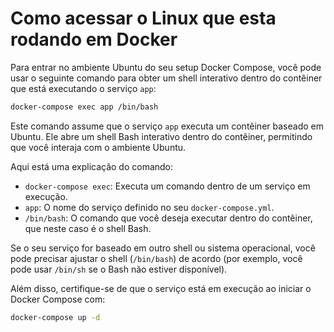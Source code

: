 # Como acessar o Linux que esta rodando em Docker

Para entrar no ambiente Ubuntu do seu setup Docker Compose, você pode usar o seguinte comando para obter um shell interativo dentro do contêiner que está executando o serviço `app`:

```bash
docker-compose exec app /bin/bash
```

Este comando assume que o serviço `app` executa um contêiner baseado em Ubuntu. Ele abre um shell Bash interativo dentro do contêiner, permitindo que você interaja com o ambiente Ubuntu.

Aqui está uma explicação do comando:
- `docker-compose exec`: Executa um comando dentro de um serviço em execução.
- `app`: O nome do serviço definido no seu `docker-compose.yml`.
- `/bin/bash`: O comando que você deseja executar dentro do contêiner, que neste caso é o shell Bash.

Se o seu serviço for baseado em outro shell ou sistema operacional, você pode precisar ajustar o shell (`/bin/bash`) de acordo (por exemplo, você pode usar `/bin/sh` se o Bash não estiver disponível).

Além disso, certifique-se de que o serviço está em execução ao iniciar o Docker Compose com:

```bash
docker-compose up -d
```